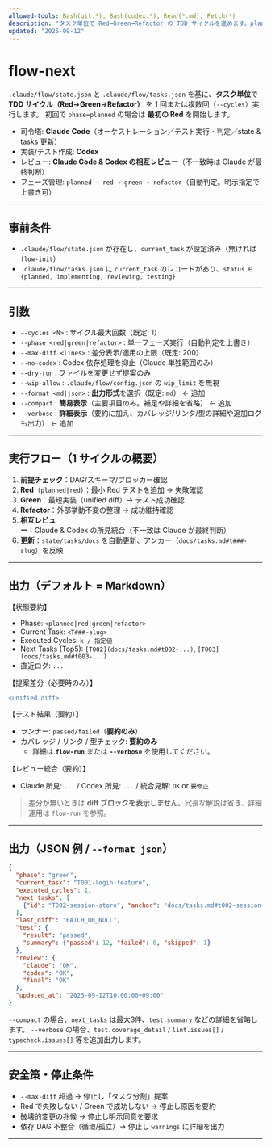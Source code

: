 ```yaml
---
allowed-tools: Bash(git:*), Bash(codex:*), Read(*.md), Fetch(*)
description: "タスク単位で Red→Green→Refactor の TDD サイクルを進めます。planned からの初回 Red、Codex 実装/テスト作成、相互レビュー、state/tasks の自動更新に対応。"
updated: "2025-09-12"
---
```


# flow-next

`.claude/flow/state.json` と `.claude/flow/tasks.json` を基に、**タスク単位**で **TDD サイクル（Red→Green→Refactor）** を 1 回または複数回（`--cycles`）実行します。
初回で `phase=planned` の場合は **最初の Red** を開始します。

- 司令塔: **Claude Code**（オーケストレーション／テスト実行・判定／state & tasks 更新）
- 実装/テスト作成: **Codex**
- レビュー: **Claude Code & Codex の相互レビュー**（不一致時は Claude が最終判断）
- フェーズ管理: `planned → red → green → refactor`（自動判定。明示指定で上書き可）

---

## 事前条件

- `.claude/flow/state.json` が存在し、`current_task` が設定済み（無ければ `flow-init`）
- `.claude/flow/tasks.json` に `current_task` のレコードがあり、`status ∈ {planned, implementing, reviewing, testing}`

---

## 引数

- `--cycles <N>` : サイクル最大回数（既定: 1）
- `--phase <red|green|refactor>` : 単一フェーズ実行（自動判定を上書き）
- `--max-diff <lines>` : 差分表示/適用の上限（既定: 200）
- `--no-codex` : Codex 依存処理を抑止（Claude 単独範囲のみ）
- `--dry-run` : ファイルを変更せず提案のみ
- `--wip-allow` : `.claude/flow/config.json` の `wip_limit` を無視
- `--format <md|json>` : **出力形式**を選択（既定: `md`） ← 追加
- `--compact` : **簡易表示**（主要項目のみ。補足や詳細を省略） ← 追加
- `--verbose` : **詳細表示**（要約に加え、カバレッジ/リンタ/型の詳細や追加ログも出力） ← 追加

---

## 実行フロー（1 サイクルの概要）

1. **前提チェック**：DAG/スキーマ/ブロッカー確認
2. **Red**（`planned|red`）：最小 Red テストを追加 → 失敗確認
3. **Green**：最短実装（unified diff）→ テスト成功確認
4. **Refactor**：外部挙動不変の整理 → 成功維持確認
5. **相互レビュー**：Claude & Codex の所見統合（不一致は Claude が最終判断）
6. **更新**：`state/tasks/docs` を自動更新、アンカー（`docs/tasks.md#t###-slug`）を反映

---

## 出力（デフォルト = Markdown）

【状態要約】

- Phase: `<planned|red|green|refactor>`
- Current Task: `<T###-slug>`
- Executed Cycles: `k / 指定値`
- Next Tasks (Top5): `[T002](docs/tasks.md#t002-...)`, `[T003](docs/tasks.md#t003-...)`
- 直近ログ: `...`

【提案差分（必要時のみ）】

```diff
<unified diff>
```

【テスト結果（要約）】

- ランナー: `passed/failed`（**要約のみ**）
- カバレッジ / リンタ / 型チェック: **要約のみ**
  - 詳細は **`flow-run`** または **`--verbose`** を使用してください。

【レビュー統合（要約）】

- Claude 所見: `...` / Codex 所見: `...` / 統合見解: `OK` or `要修正`

> 差分が無いときは **diff ブロックを表示しません**。冗長な解説は省き、詳細運用は `flow-run` を参照。

---

## 出力（JSON 例 / `--format json`）

```json
{
  "phase": "green",
  "current_task": "T001-login-feature",
  "executed_cycles": 1,
  "next_tasks": [
    {"id": "T002-session-store", "anchor": "docs/tasks.md#t002-session-store"}
  ],
  "last_diff": "PATCH_OR_NULL",
  "test": {
    "result": "passed",
    "summary": {"passed": 12, "failed": 0, "skipped": 1}
  },
  "review": {
    "claude": "OK",
    "codex": "OK",
    "final": "OK"
  },
  "updated_at": "2025-09-12T10:00:00+09:00"
}
```

`--compact` の場合、`next_tasks` は最大3件、`test.summary` などの詳細を省略します。
`--verbose` の場合、`test.coverage_detail` / `lint.issues[]` / `typecheck.issues[]` 等を追加出力します。

---

## 安全策・停止条件

- `--max-diff` 超過 → 停止し「タスク分割」提案
- Red で失敗しない / Green で成功しない → 停止し原因を要約
- 破壊的変更の兆候 → 停止し明示同意を要求
- 依存 DAG 不整合（循環/孤立）→ 停止し `warnings` に詳細を出力

---
